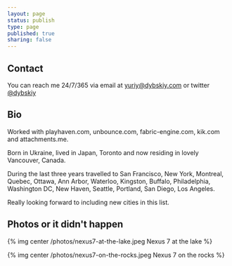 ```yaml
---
layout: page
status: publish
type: page
published: true
sharing: false
---
```

## Contact
You can reach me 24/7/365 via email at <a href="mailto:yuriy@dybskiy.com">yuriy@dybskiy.com</a> or twitter <a href="http://twitter.com/dybskiy">@dybskiy</a>

## Bio
<p>Worked with playhaven.com, unbounce.com, fabric-engine.com, kik.com and attachments.me.</p>
<p>Born in Ukraine, lived in Japan, Toronto and now residing in lovely Vancouver, Canada.</p>
<p>During the last three years travelled to San Francisco, New York, Montreal, Quebec, Ottawa, Ann Arbor, Waterloo, Kingston, Buffalo, Philadelphia, Washington DC, New Haven, Seattle, Portland, San Diego, Los Angeles.</p>
<p>Really looking forward to including new cities in this list.</p>

## Photos or it didn't happen
{% img center /photos/nexus7-at-the-lake.jpeg Nexus 7 at the lake %}

{% img center /photos/nexus7-on-the-rocks.jpeg Nexus 7 on the rocks %}
